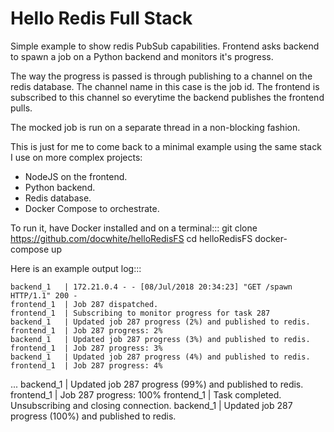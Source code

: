 # Hello Redis Full Stack
Simple example to show redis PubSub capabilities. Frontend asks backend to
spawn a job on a Python backend and monitors it's progress.

The way the progress is passed is through publishing to a channel on the redis
database. The channel name in this case is the job id. The frontend is
subscribed to this channel so everytime the backend publishes the frontend
pulls.

The mocked job is run on a separate thread in a non-blocking fashion.

This is just for me to come back to a minimal example using the same stack I
use on more complex projects:

* NodeJS on the frontend.
* Python backend.
* Redis database.
* Docker Compose to orchestrate.

To run it, have Docker installed and on a terminal:::
	git clone https://github.com/docwhite/helloRedisFS
	cd helloRedisFS
	docker-compose up

Here is an example output log:::

	backend_1   | 172.21.0.4 - - [08/Jul/2018 20:34:23] "GET /spawn HTTP/1.1" 200 -
	frontend_1  | Job 287 dispatched.
	frontend_1  | Subscribing to monitor progress for task 287
	backend_1   | Updated job 287 progress (2%) and published to redis.
	frontend_1  | Job 287 progress: 2%
	backend_1   | Updated job 287 progress (3%) and published to redis.
	frontend_1  | Job 287 progress: 3%
	backend_1   | Updated job 287 progress (4%) and published to redis.
	frontend_1  | Job 287 progress: 4%
  ...
	backend_1   | Updated job 287 progress (99%) and published to redis.
	frontend_1  | Job 287 progress: 100%
	frontend_1  | Task completed. Unsubscribing and closing connection.
	backend_1   | Updated job 287 progress (100%) and published to redis.

